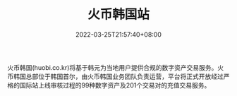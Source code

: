 ﻿---
weight: 
title: "火币韩国站"
description: "火币开设韩国站(huobi.co.kr)，其将基于韩元为当地用户提供合规的数字资产交易服务。"
date: 2022-03-25T21:57:40+08:00
lastmod: 2022-03-25T16:45:40+08:00
draft: false
authors: ["Metabd"]
featuredImage: "huobihanguozhan.webp"
link: ""
tags: ["交易所","火币韩国站"]
categories: ["navigation"]
navigation: ["交易所"]
lightgallery: true
toc: true
pinned: false
recommend: false
recommend1: false
---
火币韩国(huobi.co.kr)将基于韩元为当地用户提供合规的数字资产交易服务。火币韩国总部位于韩国首尔，由火币韩国业务团队负责运营，平台将正式开放经过严格的国际站上线审核过程的99种数字资产及201个交易对的充值交易服务。
